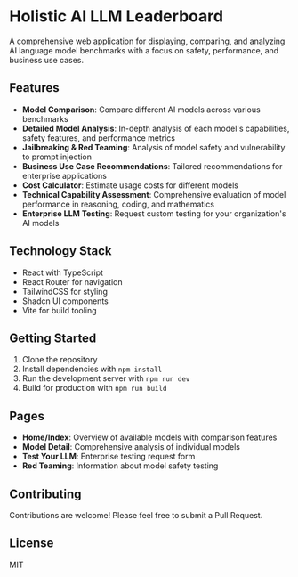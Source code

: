 # Holistic AI LLM Leaderboard

A comprehensive web application for displaying, comparing, and analyzing AI language model benchmarks with a focus on safety, performance, and business use cases.

## Features

- **Model Comparison**: Compare different AI models across various benchmarks
- **Detailed Model Analysis**: In-depth analysis of each model's capabilities, safety features, and performance metrics
- **Jailbreaking & Red Teaming**: Analysis of model safety and vulnerability to prompt injection
- **Business Use Case Recommendations**: Tailored recommendations for enterprise applications
- **Cost Calculator**: Estimate usage costs for different models
- **Technical Capability Assessment**: Comprehensive evaluation of model performance in reasoning, coding, and mathematics
- **Enterprise LLM Testing**: Request custom testing for your organization's AI models

## Technology Stack

- React with TypeScript
- React Router for navigation
- TailwindCSS for styling
- Shadcn UI components
- Vite for build tooling

## Getting Started

1. Clone the repository
2. Install dependencies with `npm install`
3. Run the development server with `npm run dev`
4. Build for production with `npm run build`

## Pages

- **Home/Index**: Overview of available models with comparison features
- **Model Detail**: Comprehensive analysis of individual models
- **Test Your LLM**: Enterprise testing request form
- **Red Teaming**: Information about model safety testing

## Contributing

Contributions are welcome! Please feel free to submit a Pull Request.

## License

MIT